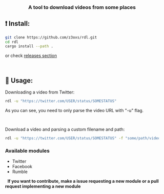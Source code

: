 <div align="center">
    <h3>A tool to download videos from some places</h3>
</div>

## ❗️ Install:
```bash
git clone https://github.com/z3oxs/rdl.git
cd rdl
cargo install --path .
```

or check [releases section](https://github.com/z3oxs/rdl/releases/tag/v0.1.0)

&nbsp;
## 🚀 Usage:
Downloading a video from Twitter:
```bash
rdl -u "https://twitter.com/USER/status/SOMESTATUS"
```

As you can see, you need to only parse the video URL with "-u" flag.

&nbsp;

Download a video and parsing a custom filename and path:
```bash
rdl -u "https://twitter.com/USER/status/SOMESTATUS" -f "some/path/video.mp4"
```

### Available modules
- Twitter
- Facebook
- Rumble

&nbsp;
**If you want to contribute, make a issue requesting a new module or a pull request implementing a new module**
